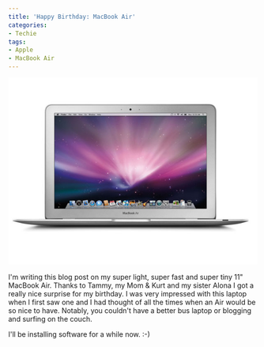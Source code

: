 ```yaml
---
title: 'Happy Birthday: MacBook Air'
categories:
- Techie
tags:
- Apple
- MacBook Air
---
```


![](/assets/posts/2011/MacBook-Air-11.jpg)
  



I'm writing this blog post on my super light, super fast and super tiny 11" MacBook Air. Thanks to Tammy, my Mom & Kurt and my sister Alona I got a really nice surprise for my birthday.
I was very impressed with this laptop when I first saw one and I had thought of all the times when an Air would be so nice to have. Notably, you couldn't have a better bus laptop or blogging and surfing on the couch.

I'll be installing software for a while now. :-)
